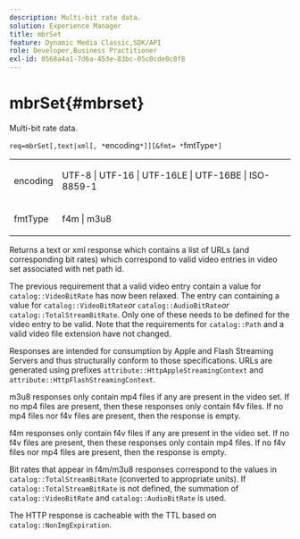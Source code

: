 ```yaml
---
description: Multi-bit rate data.
solution: Experience Manager
title: mbrSet
feature: Dynamic Media Classic,SDK/API
role: Developer,Business Practitioner
exl-id: 0568a4a1-7d6a-453e-83bc-05c0cde0c0f8
---
```

# mbrSet{#mbrset}

Multi-bit rate data.

 `req=mbrSet[,text|xml[, *`encoding`*]][&fmt= *`fmtType`*]`

<table id="simpletable_D2B8704E09B34337870A257CD7CB5C56"> 
 <tr class="strow"> 
  <td class="stentry"> <p><span class="codeph"><span class="varname"> encoding</span></span> </p> </td> 
  <td class="stentry"> <p><span class="codeph"> UTF-8 | UTF-16 | UTF-16LE | UTF-16BE | ISO-8859-1</span> </p></td> 
 </tr> 
 <tr class="strow"> 
  <td class="stentry"> <p><span class="codeph"><span class="varname"> fmtType</span></span> </p></td> 
  <td class="stentry"> <p><span class="codeph"> f4m | m3u8</span> </p></td> 
 </tr> 
</table>

Returns a text or xml response which contains a list of URLs (and corresponding bit rates) which correspond to valid video entries in video set associated with net path id.

The previous requirement that a valid video entry contain a value for `catalog::VideoBitRate` has now been relaxed. The entry can containing a value for `catalog::VideoBitRate`*or* `catalog::AudioBitRate`*or* `catalog::TotalStreamBitRate`. Only one of these needs to be defined for the video entry to be valid. Note that the requirements for `catalog::Path` and a valid video file extension have not changed.

Responses are intended for consumption by Apple and Flash Streaming Servers and thus structurally conform to those specifications. URLs are generated using prefixes `attribute::HttpAppleStreamingContext` and `attribute::HttpFlashStreamingContext`.

m3u8 responses only contain mp4 files if any are present in the video set. If no mp4 files are present, then these responses only contain f4v files. If no mp4 files nor f4v files are present, then the response is empty.

f4m responses only contain f4v files if any are present in the video set. If no f4v files are present, then these responses only contain mp4 files. If no f4v files nor mp4 files are present, then the response is empty.

Bit rates that appear in f4m/m3u8 responses correspond to the values in `catalog::TotalStreamBitRate` (converted to appropriate units). If `catalog::TotalStreamBitRate` is not defined, the summation of `catalog::VideoBitRate` and `catalog::AudioBitRate` is used.

The HTTP response is cacheable with the TTL based on `catalog::NonImgExpiration`.
